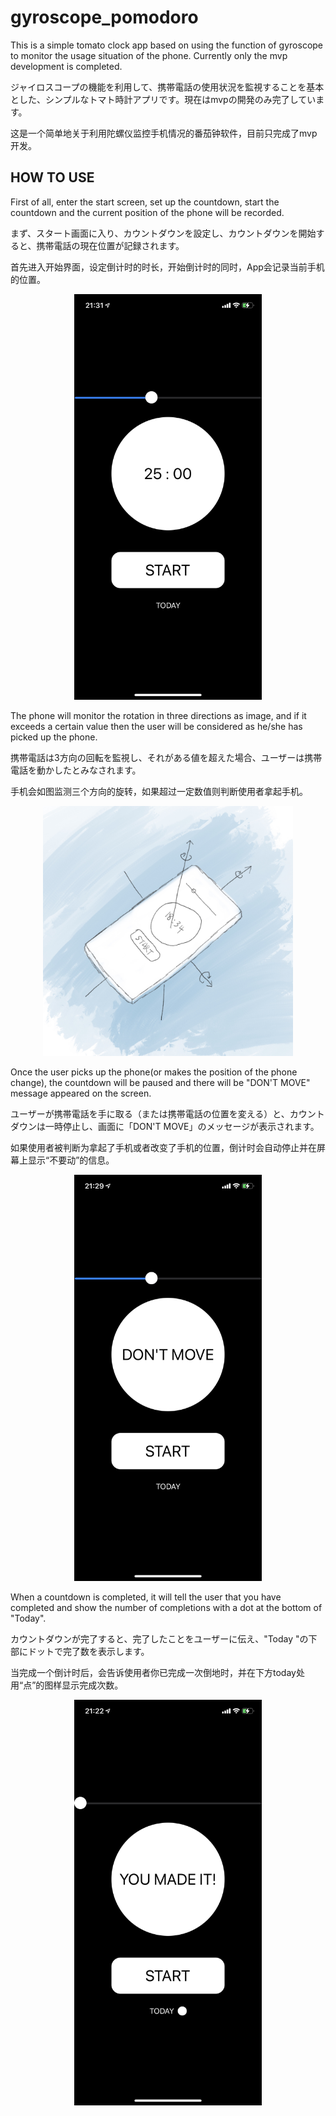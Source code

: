 # gyroscope_pomodoro

This is a simple tomato clock app based on using the function of gyroscope to monitor the usage situation of the phone. Currently only the mvp development is completed.

ジャイロスコープの機能を利用して、携帯電話の使用状況を監視することを基本とした、シンプルなトマト時計アプリです。現在はmvpの開発のみ完了しています。

这是一个简单地关于利用陀螺仪监控手机情况的番茄钟软件，目前只完成了mvp开发。

## HOW TO USE
First of all, enter the start screen, set up the countdown, start the countdown and the current position of the phone will be recorded.

まず、スタート画面に入り、カウントダウンを設定し、カウントダウンを開始すると、携帯電話の現在位置が記録されます。

首先进入开始界面，设定倒计时的时长，开始倒计时的同时，App会记录当前手机的位置。

<div align=center><img src="https://github.com/xieweicong/gyroscope_pomodoro/blob/main/image/start.PNG" alt="Editor" width="300"></div>

The phone will monitor the rotation in three directions as image, and if it exceeds a certain value then the user will be considered as he/she has picked up the phone.

携帯電話は3方向の回転を監視し、それがある値を超えた場合、ユーザーは携帯電話を動かしたとみなされます。

手机会如图监测三个方向的旋转，如果超过一定数值则判断使用者拿起手机。

<div align=center><img src="https://github.com/xieweicong/gyroscope_pomodoro/blob/main/image/gyroscope.jpg" alt="Editor" width="400"></div>

Once the user picks up the phone(or makes the position of the phone change), the countdown will be paused and there will be "DON'T MOVE" message appeared on the screen.

ユーザーが携帯電話を手に取る（または携帯電話の位置を変える）と、カウントダウンは一時停止し、画面に「DON'T MOVE」のメッセージが表示されます。

如果使用者被判断为拿起了手机或者改变了手机的位置，倒计时会自动停止并在屏幕上显示“不要动”的信息。

<div align=center><img src="https://github.com/xieweicong/gyroscope_pomodoro/blob/main/image/don't_move.PNG" alt="Editor" width="300"></div>

When a countdown is completed, it will tell the user that you have completed and show the number of completions with a dot at the bottom of "Today".

カウントダウンが完了すると、完了したことをユーザーに伝え、"Today "の下部にドットで完了数を表示します。

当完成一个倒计时后，会告诉使用者你已完成一次倒地时，并在下方today处用“点”的图样显示完成次数。

<div align=center><img src="https://github.com/xieweicong/gyroscope_pomodoro/blob/main/image/you_made_it.PNG" alt="Editor" width="300"></div>
